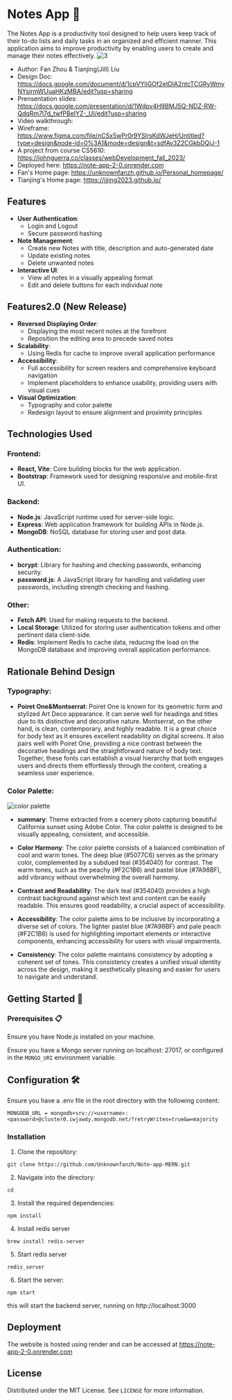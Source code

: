 # Notes App 📝

The Notes App is a productivity tool designed to help users keep track of their to-do lists and daily tasks in an organized and efficient manner. This application aims to improve productivity by enabling users to create and manage their notes effectively.
![3](https://raw.githubusercontent.com/Unknownfanzh/Note-app-MERN2.0/main/thumbnail/project4screenshot.gif)

- Author: Fan Zhou & Tianjing(Jill) Liu
- Design Doc: https://docs.google.com/document/d/1cpVYljGOf2etDlA2ntcTCGRyWmyNYsirmWUuaHKzMBA/edit?usp=sharing
- Prensentation slides: https://docs.google.com/presentation/d/1Wdpv4H9BMJ5Q-NDZ-RW-QdqRm7l7d_twfPBeIYZ-_UI/edit?usp=sharing
- Video walkthrough:
- Wireframe: https://www.figma.com/file/nCSx5wPr0r9YSlrsKdWJeH/Untitled?type=design&node-id=0%3A1&mode=design&t=sdfAv3Z2CGkbDQjJ-1
- A project from course CS5610: https://johnguerra.co/classes/webDevelopment_fall_2023/
- Deployed here: https://note-app-2-0.onrender.com
- Fan's Home page: https://unknownfanzh.github.io/Personal_homepage/
- Tianjing's Home page: https://jjjing2023.github.io/

## Features

- **User Authentication**:
  - Login and Logout
  - Secure password hashing
- **Note Management**:
  - Create new Notes with title, description and auto-generated date
  - Update existing notes
  - Delete unwanted notes
- **Interactive UI**:
  - View all notes in a visually appealing format
  - Edit and delete buttons for each individual note

## Features2.0 (New Release)

- **Reversed Displaying Order**:
  - Displaying the most recent notes at the forefront
  - Reposition the editing area to precede saved notes
- **Scalability**:
  - Using Redis for cache to improve overall application performance
- **Accessibility**:
  - Full accessibility for screen readers and comprehensive keyboard navigation
  - Implement placeholders to enhance usability, providing users with visual cues
- **Visual Optimization**:
  - Typography and color palette
  - Redesign layout to ensure alignment and proximity principles

## Technologies Used

### Frontend:

- **React, Vite**: Core building blocks for the web application.
- **Bootstrap**: Framework used for designing responsive and mobile-first UI.

### Backend:

- **Node.js**: JavaScript runtime used for server-side logic.
- **Express**: Web application framework for building APIs in Node.js.
- **MongoDB**: NoSQL database for storing user and post data.

### Authentication:

- **bcrypt**: Library for hashing and checking passwords, enhancing security.
- **password.js**: A JavaScript library for handling and validating user passwords, including strength checking and hashing.

### Other:

- **Fetch API**: Used for making requests to the backend.
- **Local Storage**: Utilized for storing user authentication tokens and other pertinent data client-side.
- **Redis**: Implement Redis to cache data, reducing the load on the MongoDB database and improving overall application performance.

## Rationale Behind Design

### Typography:

- **Poiret One&Montserrat**: Poiret One is known for its geometric form and stylized Art Deco appearance. It can serve well for headings and titles due to its distinctive and decorative nature. Montserrat, on the other hand, is clean, contemporary, and highly readable. It is a great choice for body text as it ensures excellent readability on digital screens. It also pairs well with Poiret One, providing a nice contrast between the decorative headings and the straightforward nature of body text. Together, these fonts can establish a visual hierarchy that both engages users and directs them effortlessly through the content, creating a seamless user experience.

### Color Palette:

![color palette](https://github.com/Unknownfanzh/Note-app-MERN2.0/blob/J_branch/thumbnail/AdobeColor-My%20Color%20Blind%20Safe%20Theme.jpeg)

- **summary**: Theme extracted from a scenery photo capturing beautiful California sunset using Adobe Color. The color palette is designed to be visually appealing, consistent, and accessible.

- **Color Harmony**: The color palette consists of a balanced combination of cool and warm tones. The deep blue (#5077C6) serves as the primary color, complemented by a subdued teal (#354040) for contrast. The warm tones, such as the peachy (#F2C1B6) and pastel blue (#7A98BF), add vibrancy without overwhelming the overall harmony.

- **Contrast and Readability**: The dark teal (#354040) provides a high contrast background against which text and content can be easily readable. This ensures good readability, a crucial aspect of accessibility.

- **Accessibility**: The color palette aims to be inclusive by incorporating a diverse set of colors. The lighter pastel blue (#7A98BF) and pale peach (#F2C1B6) is used for highlighting important elements or interactive components, enhancing accessibility for users with visual impairments.

- **Consistency**: The color palette maintains consistency by adopting a coherent set of tones. This consistency creates a unified visual identity across the design, making it aesthetically pleasing and easier for users to navigate and understand.

## Getting Started 🚀

### Prerequisites 📋

Ensure you have Node.js installed on your machine.

Ensure you have a Mongo server running on localhost: 27017, or configured in the `MONGO_URI` environment variable.

## Configuration 🛠️

Ensure you have a .env file in the root directory with the following content:

```
MONGODB_URL = mongodb+srv://<username>:<password>@cluster0.iwjxwdy.mongodb.net/?retryWrites=true&w=majority
```

### Installation

1. Clone the repository:

```
git clone https://github.com/Unknownfanzh/Note-app-MERN.git
```

2. Navigate into the directory:

```
cd
```

3. Install the required dependencies:

```
npm install
```

4. Install redis server

```
brew install redis-server

```

5. Start redis server

```
redis_server
```

6. Start the server:

```
npm start
```

this will start the backend server, running on http://localhost:3000

## Deployment

The website is hosted using render and can be accessed at https://note-app-2-0.onrender.com

## License

Distributed under the MIT License. See `LICENSE` for more information.

